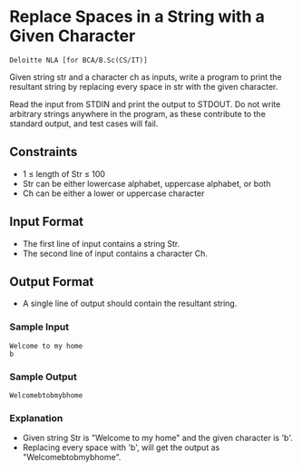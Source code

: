 # Replace Spaces in a String with a Given Character

`Deloitte NLA [for BCA/B.Sc(CS/IT)]`

Given string str and a character ch as inputs, write a program to print the resultant string by replacing every space in str with the given character.

Read the input from STDIN and print the output to STDOUT. Do not write arbitrary strings anywhere in the program, as these contribute to the standard output, and test cases will fail.

## Constraints

- 1 ≤ length of Str ≤ 100
- Str can be either lowercase alphabet, uppercase alphabet, or both
- Ch can be either a lower or uppercase character

## Input Format

- The first line of input contains a string Str.
- The second line of input contains a character Ch.

## Output Format

- A single line of output should contain the resultant string.

### Sample Input

```
Welcome to my home
b
```

### Sample Output

```
Welcomebtobmybhome
```

### Explanation

- Given string Str is "Welcome to my home" and the given character is 'b'.
- Replacing every space with 'b', will get the output as "Welcomebtobmybhome".

